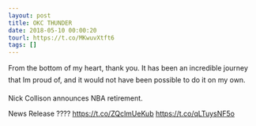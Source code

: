 ```yaml
---
layout: post
title: OKC THUNDER
date: 2018-05-10 00:00:20
tourl: https://t.co/MKwuvXtft6
tags: []
---
```

From the bottom of my heart, thank you. It has been an incredible journey that Im proud of, and it would not have been possible to do it on my own.

Nick Collison announces NBA retirement. 

News Release ???? https://t.co/ZQclmUeKub https://t.co/qLTuysNF5o